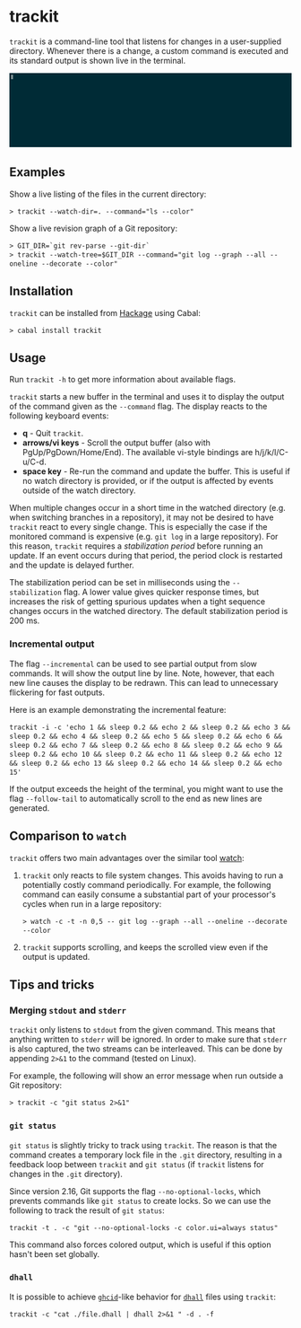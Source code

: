 # trackit

`trackit` is a command-line tool that listens for changes in a user-supplied directory. Whenever there is a change, a custom command is executed and its standard output is shown live in the terminal.

![](images/trackit.gif)

## Examples

Show a live listing of the files in the current directory:

    > trackit --watch-dir=. --command="ls --color"

Show a live revision graph of a Git repository:

    > GIT_DIR=`git rev-parse --git-dir`
    > trackit --watch-tree=$GIT_DIR --command="git log --graph --all --oneline --decorate --color"

## Installation

`trackit` can be installed from [Hackage](https://hackage.haskell.org/package/trackit) using Cabal:

    > cabal install trackit

## Usage

Run `trackit -h` to get more information about available flags.

`trackit` starts a new buffer in the terminal and uses it to display the output of the command given as the `--command` flag. The display reacts to the following keyboard events:

  * **q** - Quit `trackit`.
  * **arrows/vi keys** - Scroll the output buffer (also with PgUp/PgDown/Home/End). The available vi-style bindings are h/j/k/l/C-u/C-d.
  * **space key** - Re-run the command and update the buffer. This is useful if no watch directory is provided, or if the output is affected by events outside of the watch directory.

When multiple changes occur in a short time in the watched directory (e.g. when switching branches in a repository), it may not be desired to have `trackit` react to every single change. This is especially the case if the monitored command is expensive (e.g. `git log` in a large repository). For this reason, `trackit` requires a *stabilization period* before running an update. If an event occurs during that period, the period clock is restarted and the update is delayed further.

The stabilization period can be set in milliseconds using the `--stabilization` flag. A lower value gives quicker response times, but increases the risk of getting spurious updates when a tight sequence changes occurs in the watched directory. The default stabilization period is 200 ms.

### Incremental output

The flag `--incremental` can be used to see partial output from slow commands. It will show the output line by line. Note, however, that each new line causes the display to be redrawn. This can lead to unnecessary flickering for fast outputs.

Here is an example demonstrating the incremental feature:

    trackit -i -c 'echo 1 && sleep 0.2 && echo 2 && sleep 0.2 && echo 3 && sleep 0.2 && echo 4 && sleep 0.2 && echo 5 && sleep 0.2 && echo 6 && sleep 0.2 && echo 7 && sleep 0.2 && echo 8 && sleep 0.2 && echo 9 && sleep 0.2 && echo 10 && sleep 0.2 && echo 11 && sleep 0.2 && echo 12 && sleep 0.2 && echo 13 && sleep 0.2 && echo 14 && sleep 0.2 && echo 15'

If the output exceeds the height of the terminal, you might want to use the flag `--follow-tail` to automatically scroll to the end as new lines are generated.

## Comparison to `watch`

`trackit` offers two main advantages over the similar tool [watch](https://linux.die.net/man/1/watch):

  1. `trackit` only reacts to file system changes. This avoids having to run a potentially costly command periodically. For example, the following command can easily consume a substantial part of your processor's cycles when run in a large repository:

     ```
     > watch -c -t -n 0,5 -- git log --graph --all --oneline --decorate --color
     ```

  2. `trackit` supports scrolling, and keeps the scrolled view even if the output is updated.

## Tips and tricks

### Merging `stdout` and `stderr`

`trackit` only listens to `stdout` from the given command. This means that anything written to `stderr` will be ignored. In order to make sure that `stderr` is also captured, the two streams can be interleaved. This can be done by appending `2>&1` to the command (tested on Linux).

For example, the following will show an error message when run outside a Git repository:

    > trackit -c "git status 2>&1"

### `git status`

`git status` is slightly tricky to track using `trackit`. The reason is that the command creates a temporary lock file in the `.git` directory, resulting in a feedback loop between `trackit` and `git status` (if `trackit` listens for changes in the `.git` directory).

Since version 2.16, Git supports the flag `--no-optional-locks`, which prevents commands like `git status` to create locks. So we can use the following to track the result of `git status`:

    trackit -t . -c "git --no-optional-locks -c color.ui=always status"

This command also forces colored output, which is useful if this option hasn't been set globally.

### `dhall`

It is possible to achieve [`ghcid`](https://github.com/ndmitchell/ghcid)-like
behavior for [`dhall`](https://github.com/dhall-lang/dhall-lang) files using
`trackit`:

    trackit -c "cat ./file.dhall | dhall 2>&1 " -d . -f
